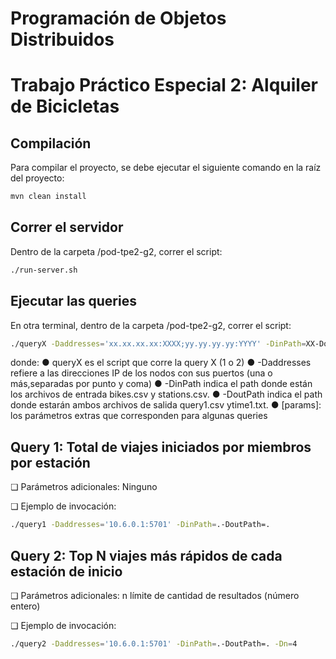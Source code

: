# Programación de Objetos Distribuidos
# Trabajo Práctico Especial 2: Alquiler de Bicicletas

## Compilación

Para compilar el proyecto, se debe ejecutar el siguiente comando en la raíz del proyecto:

```bash
mvn clean install
```

## Correr el servidor

Dentro de la carpeta /pod-tpe2-g2, correr el script:

```bash
./run-server.sh
```

## Ejecutar las queries

En otra terminal, dentro de la carpeta /pod-tpe2-g2, correr el script:

```bash
./queryX -Daddresses='xx.xx.xx.xx:XXXX;yy.yy.yy.yy:YYYY' -DinPath=XX-DoutPath=YY [params]
```

donde:
  ●  queryX es el script que corre la query X (1 o 2)
  ● -Daddresses refiere a las direcciones IP de los nodos con sus puertos (una o más,separadas por punto y coma)
  ● -DinPath indica el path donde están los archivos de entrada bikes.csv y stations.csv.
  ● -DoutPath indica el path donde estarán ambos archivos de salida query1.csv ytime1.txt.
  ● [params]: los parámetros extras que corresponden para algunas queries

  
## Query 1: Total de viajes iniciados por miembros por estación

❏ Parámetros adicionales: Ninguno

❏ Ejemplo de invocación: 

```bash
./query1 -Daddresses='10.6.0.1:5701' -DinPath=.-DoutPath=.
```

## Query 2: Top N viajes más rápidos de cada estación de inicio

❏ Parámetros adicionales: n límite de cantidad de resultados (número entero)

❏ Ejemplo de invocación: 

```bash
./query2 -Daddresses='10.6.0.1:5701' -DinPath=.-DoutPath=. -Dn=4
```
